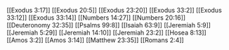 [[Exodus 3:17]]
[[Exodus 20:5]]
[[Exodus 23:20]]
[[Exodus 33:2]]
[[Exodus 33:12]]
[[Exodus 33:14]]
[[Numbers 14:27]]
[[Numbers 20:16]]
[[Deuteronomy 32:35]]
[[Psalms 99:8]]
[[Isaiah 63:9]]
[[Jeremiah 5:9]]
[[Jeremiah 5:29]]
[[Jeremiah 14:10]]
[[Jeremiah 23:2]]
[[Hosea 8:13]]
[[Amos 3:2]]
[[Amos 3:14]]
[[Matthew 23:35]]
[[Romans 2:4]]
